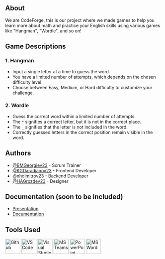 ## About
We are CodeForge, this is our project where we made games to help you learn more about math and practice your English skills using various games like "Hangman", "Wordle", and so on!

## Game Descriptions
### 1. Hangman
* Input a single letter at a time to guess the word.
* You have a limited number of attempts, which depends on the chosen difficulty level.
* Choose between Easy, Medium, or Hard difficulty to customize your challenge.

### 2. Wordle
* Guess the correct word within a limited number of attempts.
* The `*` signifies a correct letter, but it is not in the correct place.
* The `_` signifies that the letter is not included in the word.
* Correctly guessed letters in the correct position remain visible in the word.

## Authors
- [@BMGeorgiev23](https://github.com/BMGeorgiev23) - Scrum Trainer
- [@KGDaradjanov23](https://github.com/KGDaradjanov) - Frontend Developer
- [@nhdimitrov23](https://github.com/nhdimitrov23) - Backend Developer
- [@HAGrozdev23](https://github.com/Hristiyan1423) - Designer

## Documentation (soon to be included)
- [Presentation]()
- [Documentation]()

## Tools Used
<img src="https://icons.iconarchive.com/icons/arturo-wibawa/akar/48/github-icon.png" alt="Github" width="48"> <img src="https://code.visualstudio.com/assets/images/code-stable.png" alt="VS Code" width="48"> <img src="https://icons.iconarchive.com/icons/dakirby309/simply-styled/48/Microsoft-Visual-Studio-icon.png" alt="Visual Studio" width="48"> <img src="https://icons.iconarchive.com/icons/bootstrap/bootstrap/48/Bootstrap-microsoft-teams-icon.png" alt="MS Teams" width="48"> <img src="https://img.icons8.com/fluency/48/000000/microsoft-powerpoint-2019.png" alt="PowerPoint" width="48"> <img src="https://img.icons8.com/fluency/48/000000/microsoft-word-2019.png" alt="MS Word" width="48">

